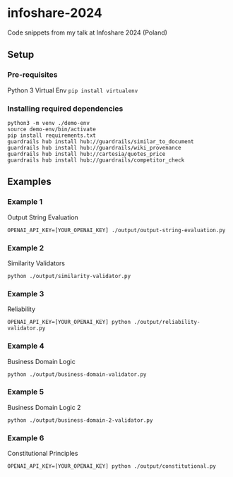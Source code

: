 # infoshare-2024

Code snippets from my talk at Infoshare 2024 (Poland)

## Setup

### Pre-requisites

Python 3
Virtual Env `pip install virtualenv`

### Installing required dependencies

```
python3 -m venv ./demo-env
source demo-env/bin/activate
pip install requirements.txt
guardrails hub install hub://guardrails/similar_to_document
guardrails hub install hub://guardrails/wiki_provenance
guardrails hub install hub://cartesia/quotes_price
guardrails hub install hub://guardrails/competitor_check
```

## Examples

### Example 1

Output String Evaluation

```
OPENAI_API_KEY=[YOUR_OPENAI_KEY] ./output/output-string-evaluation.py
```

### Example 2

Similarity Validators

```
python ./output/similarity-validator.py
```

### Example 3

Reliability

```
OPENAI_API_KEY=[YOUR_OPENAI_KEY] python ./output/reliability-validator.py
```

### Example 4

Business Domain Logic

```
python ./output/business-domain-validator.py
```

### Example 5

Business Domain Logic 2

```
python ./output/business-domain-2-validator.py
```

### Example 6

Constitutional Principles

```
OPENAI_API_KEY=[YOUR_OPENAI_KEY] python ./output/constitutional.py
```
